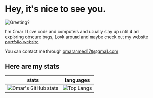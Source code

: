 # Hey, it's nice to see you.
![Greeting?](https://media.giphy.com/media/XD9o33QG9BoMis7iM4/giphy.gif)

I'm Omar I Love code and computers and usually stay up until 4 am exploring obscure bugs, Look around and maybe check out my website [portfolio website](https://omarcodes.me) 

You can contact me through omarahmed170@gmail.com
## Here are my stats



stats             |  languages
:-------------------------:|:-------------------------:
![Omar's GitHub stats](https://github-readme-stats-three-plum.vercel.app/api/?username=OmarAhmed-A&show_icons=true&theme=nightowl)  |  ![Top Langs](https://github-readme-stats-three-plum.vercel.app/api/top-langs/?username=OmarAhmed-A&layout=compact&langs_count=15&exclude_repo=PortfolioWebsite&hide=html,ejs,shell,cmake,swift,ruby,batchfile,css,jupyter%20notebook,objective-c)
